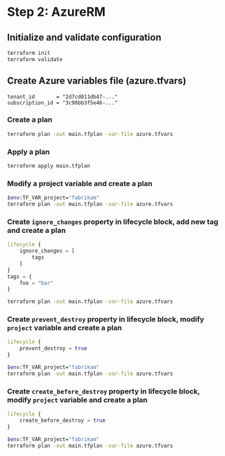 # Step 2: AzureRM
## Initialize and validate configuration
```sh
terraform init
terraform validate
```
## Create Azure variables file (azure.tfvars)
```
tenant_id       = "2d7cd011db47-..."
subscription_id = "3c98bb3f5e46-..."
```
### Create a plan
```sh
terraform plan -out main.tfplan -var-file azure.tfvars
```
### Apply a plan
```sh
terraform apply main.tfplan
```
### Modify a project variable and create a plan
```sh
$env:TF_VAR_project="fabrikam"
terraform plan -out main.tfplan -var-file azure.tfvars
```
### Create `ignore_changes` property in lifecycle block, add new tag and create a plan
```tf
lifecycle {
    ignore_changes = [
        tags
    ]
}
tags = {
    foo = "bar"
}
```
```sh
terraform plan -out main.tfplan -var-file azure.tfvars
```
### Create `prevent_destroy` property in lifecycle block, modify `project` variable and create a plan
```tf
lifecycle {
    prevent_destroy = true
}
```
```sh
$env:TF_VAR_project="fabrikam"
terraform plan -out main.tfplan -var-file azure.tfvars
```
### Create `create_before_destroy` property in lifecycle block, modify `project` variable and create a plan
```tf
lifecycle {
    create_before_destroy = true
}
```
```sh
$env:TF_VAR_project="fabrikam"
terraform plan -out main.tfplan -var-file azure.tfvars
```